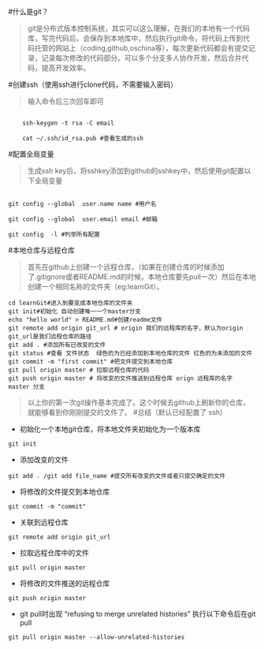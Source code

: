 #什么是git？

>git是分布式版本控制系统，其实可以这么理解，在我们的本地有一个代码库，写完代码后，会保存到本地库中，然后执行git命令，将代码上传到代码托管的网站上（coding,github,oschina等），每次更新代码都会有提交记录，记录每次修改的代码部分。可以多个分支多人协作开发，然后合并代码，提高开发效率。

#创建ssh（使用ssh进行clone代码，不需要输入密码）

>输入命令后三次回车即可

```shell

    ssh-keygen -t rsa -C email

    cat ~/.ssh/id_rsa.pub #查看生成的ssh
```



#配置全局变量

>生成ssh key后，将sshkey添加到github的sshkey中，然后使用git配置以下全局变量

```shell

git config --global  user.name name #用户名

git config --global  user.email email #邮箱

git config  -l #列举所有配置

```

#本地仓库与远程仓库
>首先在github上创建一个远程仓库，（如果在创建仓库的时候添加了.gitignore或者README.md的时候，本地仓库要先pull一次）然后在本地创建一个相同名称的文件夹（eg:learnGit）。
```shell
cd learnGit#进入到要变成本地仓库的文件夹
git init#初始化 自动创建唯一一个master分支
echo "hello world" > README.md#创建readme文件
git remote add origin git_url # origin 我们的远程库的名字，默认为origin git_url是我们远程仓库的路径
git add . #添加所有已改变的文件
git status #查看 文件状态  绿色的为已经添加到本地仓库的文件 红色的为未添加的文件
git commit -m "first commit" #把文件提交到本地仓库
git pull origin master # 拉取远程仓库的代码
git push origin master # 将改变的文件推送到远程仓库 orign 远程库的名字 master 分支
```
>以上你的第一次git操作基本完成了。这个时候去github上刷新你的仓库，就能够看到你刚刚提交的文件了。
#总结（默认已经配置了 ssh）
+ 初始化一个本地git仓库，将本地文件夹初始化为一个版本库
```shell
git init
```
+ 添加改变的文件
```shell
git add . /git add file_name #提交所有改变的文件或者只提交确定的文件
```
+ 将修改的文件提交到本地仓库
```shell
git commit -m "commit"
```
+ 关联到远程仓库
```shell
git remote add origin git_url
```
+ 拉取远程仓库中的文件
```shell
git pull origin master
```
+ 将修改的文件推送的远程仓库
```shell
git push origin master
```
+ git pull时出现 “refusing to merge unrelated histories” 执行以下命令后在git pull
```shell
git pull origin master --allow-unrelated-histories 
```

